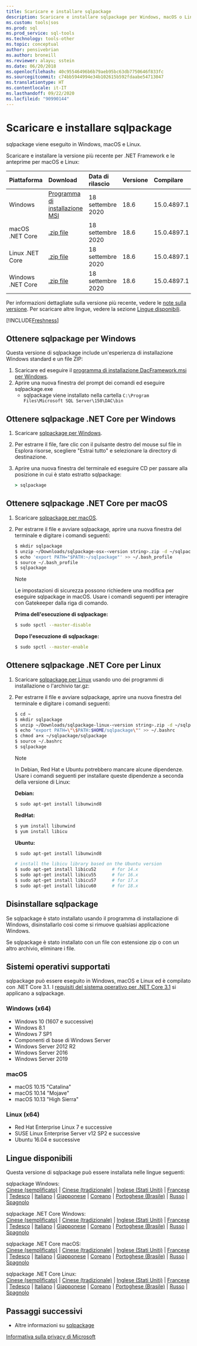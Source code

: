 ```yaml
---
title: Scaricare e installare sqlpackage
description: Scaricare e installare sqlpackage per Windows, macOS o Linux
ms.custom: tools|sos
ms.prod: sql
ms.prod_service: sql-tools
ms.technology: tools-other
ms.topic: conceptual
author: pensivebrian
ms.author: broneill
ms.reviewer: alayu; sstein
ms.date: 06/20/2018
ms.openlocfilehash: 40c95546496b6b79aeb95bc63db7750646f833fc
ms.sourcegitcommit: c74bb5944994e34b102615b592fdaabe54713047
ms.translationtype: HT
ms.contentlocale: it-IT
ms.lasthandoff: 09/22/2020
ms.locfileid: "90990144"
---
```

# <a name="download-and-install-sqlpackage"></a>Scaricare e installare sqlpackage

sqlpackage viene eseguito in Windows, macOS e Linux.

Scaricare e installare la versione più recente per .NET Framework e le anteprime per macOS e Linux:

|Piattaforma|Download|Data di rilascio|Versione|Compilare
|:---|:---|:---|:---|:---|
|Windows|[Programma di installazione MSI](https://go.microsoft.com/fwlink/?linkid=2143544)|18 settembre 2020| 18.6 | 15.0.4897.1 |
|macOS .NET Core |[.zip file](https://go.microsoft.com/fwlink/?linkid=2143659)|18 settembre 2020| 18.6| 15.0.4897.1 |
|Linux .NET Core |[.zip file](https://go.microsoft.com/fwlink/?linkid=2143497)|18 settembre 2020| 18.6| 15.0.4897.1 |
|Windows .NET Core |[.zip file](https://go.microsoft.com/fwlink/?linkid=2143496)|18 settembre 2020| 18.6| 15.0.4897.1 |

Per informazioni dettagliate sulla versione più recente, vedere le [note sulla versione](release-notes-sqlpackage.md). Per scaricare altre lingue, vedere la sezione [Lingue disponibili](#available-languages).

[!INCLUDE[Freshness](../includes/paragraph-content/fresh-note-steps-feedback.md)]

## <a name="get-sqlpackage-for-windows"></a>Ottenere sqlpackage per Windows

Questa versione di sqlpackage include un'esperienza di installazione Windows standard e un file ZIP: 

1. Scaricare ed eseguire il [programma di installazione DacFramework.msi per Windows](https://go.microsoft.com/fwlink/?linkid=2143544).
2. Aprire una nuova finestra del prompt dei comandi ed eseguire sqlpackage.exe
    - sqlpackage viene installato nella cartella ```C:\Program Files\Microsoft SQL Server\150\DAC\bin```

## <a name="get-sqlpackage-net-core-for-windows"></a>Ottenere sqlpackage .NET Core per Windows

1. Scaricare [sqlpackage per Windows](https://go.microsoft.com/fwlink/?linkid=2143496).
2. Per estrarre il file, fare clic con il pulsante destro del mouse sul file in Esplora risorse, scegliere "Estrai tutto" e selezionare la directory di destinazione.
3. Aprire una nuova finestra del terminale ed eseguire CD per passare alla posizione in cui è stato estratto sqlpackage:

   ```cmd
   > sqlpackage
   ```

## <a name="get-sqlpackage-net-core-for-macos"></a>Ottenere sqlpackage .NET Core per macOS

1. Scaricare [sqlpackage per macOS](https://go.microsoft.com/fwlink/?linkid=2143659).
2. Per estrarre il file e avviare sqlpackage, aprire una nuova finestra del terminale e digitare i comandi seguenti:

   ```bash
   $ mkdir sqlpackage
   $ unzip ~/Downloads/sqlpackage-osx-<version string>.zip -d ~/sqlpackage 
   $ echo 'export PATH="$PATH:~/sqlpackage"' >> ~/.bash_profile
   $ source ~/.bash_profile
   $ sqlpackage
   ```

   > [!NOTE]
   > Le impostazioni di sicurezza possono richiedere una modifica per eseguire sqlpackage in macOS. Usare i comandi seguenti per interagire con Gatekeeper dalla riga di comando.

   **Prima dell'esecuzione di sqlpackage:**
   ```bash
   $ sudo spctl --master-disable
   ```

   **Dopo l'esecuzione di sqlpackage:**
   ```bash
   $ sudo spctl --master-enable
   ```

## <a name="get-sqlpackage-net-core-for-linux"></a>Ottenere sqlpackage .NET Core per Linux

1. Scaricare [sqlpackage per Linux](https://go.microsoft.com/fwlink/?linkid=2143497) usando uno dei programmi di installazione o l'archivio tar.gz:
2. Per estrarre il file e avviare sqlpackage, aprire una nuova finestra del terminale e digitare i comandi seguenti:

   ```bash
   $ cd ~
   $ mkdir sqlpackage
   $ unzip ~/Downloads/sqlpackage-linux-<version string>.zip -d ~/sqlpackage 
   $ echo "export PATH=\"\$PATH:$HOME/sqlpackage\"" >> ~/.bashrc
   $ chmod a+x ~/sqlpackage/sqlpackage
   $ source ~/.bashrc
   $ sqlpackage
   ```

   > [!NOTE]
   > In Debian, Red Hat e Ubuntu potrebbero mancare alcune dipendenze. Usare i comandi seguenti per installare queste dipendenze a seconda della versione di Linux:

   **Debian:**

   ```bash
   $ sudo apt-get install libunwind8
   ```

   **RedHat:**

   ```bash
   $ yum install libunwind
   $ yum install libicu
   ```

   **Ubuntu:**

   ```bash
   $ sudo apt-get install libunwind8

   # install the libicu library based on the Ubuntu version
   $ sudo apt-get install libicu52      # for 14.x
   $ sudo apt-get install libicu55      # for 16.x
   $ sudo apt-get install libicu57      # for 17.x
   $ sudo apt-get install libicu60      # for 18.x
   ```

## <a name="uninstall-sqlpackage"></a>Disinstallare sqlpackage

Se sqlpackage è stato installato usando il programma di installazione di Windows, disinstallarlo così come si rimuove qualsiasi applicazione Windows.

Se sqlpackage è stato installato con un file con estensione zip o con un altro archivio, eliminare i file.

## <a name="supported-operating-systems"></a>Sistemi operativi supportati

sqlpackage può essere eseguito in Windows, macOS e Linux ed è compilato con .NET Core 3.1.  I [requisiti del sistema operativo per .NET Core 3.1](https://github.com/dotnet/core/blob/master/release-notes/3.1/3.1-supported-os.md) si applicano a sqlpackage.

### <a name="windows-x64"></a>Windows (x64)

- Windows 10 (1607 e successive)
- Windows 8.1
- Windows 7 SP1
- Componenti di base di Windows Server
- Windows Server 2012 R2
- Windows Server 2016
- Windows Server 2019

### <a name="macos"></a>macOS

- macOS 10.15 "Catalina"
- macOS 10.14 "Mojave"
- macOS 10.13 "High Sierra"

### <a name="linux-x64"></a>Linux (x64)

- Red Hat Enterprise Linux 7 e successive
- SUSE Linux Enterprise Server v12 SP2 e successive
- Ubuntu 16.04 e successive

## <a name="available-languages"></a>Lingue disponibili

Questa versione di sqlpackage può essere installata nelle lingue seguenti:

sqlpackage Windows:  
[Cinese (semplificato)](https://go.microsoft.com/fwlink/?linkid=2143544&clcid=0x804) | [Cinese (tradizionale)](https://go.microsoft.com/fwlink/?linkid=2143544&clcid=0x404) | [Inglese (Stati Uniti)](https://go.microsoft.com/fwlink/?linkid=2143544&clcid=0x409) | [Francese](https://go.microsoft.com/fwlink/?linkid=2143544&clcid=0x40c) | [Tedesco](https://go.microsoft.com/fwlink/?linkid=2143544&clcid=0x407) | [Italiano](https://go.microsoft.com/fwlink/?linkid=2143544&clcid=0x410) | [Giapponese](https://go.microsoft.com/fwlink/?linkid=2143544&clcid=0x411) | [Coreano](https://go.microsoft.com/fwlink/?linkid=2143544&clcid=0x412) | [Portoghese (Brasile)](https://go.microsoft.com/fwlink/?linkid=2143544&clcid=0x416) | [Russo](https://go.microsoft.com/fwlink/?linkid=2143544&clcid=0x419) | [Spagnolo](https://go.microsoft.com/fwlink/?linkid=2143544&clcid=0x40a)

sqlpackage .NET Core Windows:  
[Cinese (semplificato)](https://go.microsoft.com/fwlink/?linkid=2143496&clcid=0x804) | [Cinese (tradizionale)](https://go.microsoft.com/fwlink/?linkid=2143496&clcid=0x404) | [Inglese (Stati Uniti)](https://go.microsoft.com/fwlink/?linkid=2143496&clcid=0x409) | [Francese](https://go.microsoft.com/fwlink/?linkid=2143496&clcid=0x40c) | [Tedesco](https://go.microsoft.com/fwlink/?linkid=2143496&clcid=0x407) | [Italiano](https://go.microsoft.com/fwlink/?linkid=2143496&clcid=0x410) | [Giapponese](https://go.microsoft.com/fwlink/?linkid=2143496&clcid=0x411) | [Coreano](https://go.microsoft.com/fwlink/?linkid=2143496&clcid=0x412) | [Portoghese (Brasile)](https://go.microsoft.com/fwlink/?linkid=2143496&clcid=0x416) | [Russo](https://go.microsoft.com/fwlink/?linkid=2143496&clcid=0x419) | [Spagnolo](https://go.microsoft.com/fwlink/?linkid=2143496&clcid=0x40a)

sqlpackage .NET Core macOS:  
[Cinese (semplificato)](https://go.microsoft.com/fwlink/?linkid=2143659&clcid=0x804) | [Cinese (tradizionale)](https://go.microsoft.com/fwlink/?linkid=2143659&clcid=0x404) | [Inglese (Stati Uniti)](https://go.microsoft.com/fwlink/?linkid=2143659&clcid=0x409) | [Francese](https://go.microsoft.com/fwlink/?linkid=2143659&clcid=0x40c) | [Tedesco](https://go.microsoft.com/fwlink/?linkid=2143659&clcid=0x407) | [Italiano](https://go.microsoft.com/fwlink/?linkid=2143659&clcid=0x410) | [Giapponese](https://go.microsoft.com/fwlink/?linkid=2143659&clcid=0x411) | [Coreano](https://go.microsoft.com/fwlink/?linkid=2143659&clcid=0x412) | [Portoghese (Brasile)](https://go.microsoft.com/fwlink/?linkid=2143659&clcid=0x416) | [Russo](https://go.microsoft.com/fwlink/?linkid=2143659&clcid=0x419) | [Spagnolo](https://go.microsoft.com/fwlink/?linkid=2143659&clcid=0x40a)

sqlpackage .NET Core Linux:  
[Cinese (semplificato)](https://go.microsoft.com/fwlink/?linkid=2143497&clcid=0x804) | [Cinese (tradizionale)](https://go.microsoft.com/fwlink/?linkid=2143497&clcid=0x404) | [Inglese (Stati Uniti)](https://go.microsoft.com/fwlink/?linkid=2143497&clcid=0x409) | [Francese](https://go.microsoft.com/fwlink/?linkid=2143497&clcid=0x40c) | [Tedesco](https://go.microsoft.com/fwlink/?linkid=2143497&clcid=0x407) | [Italiano](https://go.microsoft.com/fwlink/?linkid=2143497&clcid=0x410) | [Giapponese](https://go.microsoft.com/fwlink/?linkid=2143497&clcid=0x411) | [Coreano](https://go.microsoft.com/fwlink/?linkid=2143497&clcid=0x412) | [Portoghese (Brasile)](https://go.microsoft.com/fwlink/?linkid=2143497&clcid=0x416) | [Russo](https://go.microsoft.com/fwlink/?linkid=2143497&clcid=0x419) | [Spagnolo](https://go.microsoft.com/fwlink/?linkid=2143497&clcid=0x40a)

## <a name="next-steps"></a>Passaggi successivi

- Altre informazioni su [sqlpackage](sqlpackage.md)

[Informativa sulla privacy di Microsoft](https://go.microsoft.com/fwlink/?LinkId=521839)
